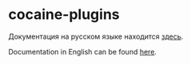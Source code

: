 cocaine-plugins
===============

Документация на русском языке находится [здесь](/cocaine/cocaine-docs-ru/wiki).

Documentation in English can be found [here](https://github.com/cocaine/cocaine-docs-en/wiki).